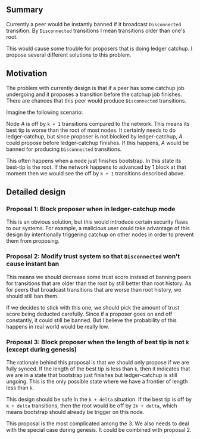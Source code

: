 ## Summary

Currently a peer would be instantly banned if it broadcast `Disconnected` transition.
By `Disconnected` transitions I mean transitions older than one's root.

This would cause some trouble for proposers that is doing ledger catchup. I propose several
different solutions to this problem.

## Motivation

The problem with currently design is that if a peer has some catchup job undergoing and
it proposes a transition before the catchup job finishes. There are chances that this peer
would produce `Disconnected` transitions.

Imagine the following scenario:

Node *A* is off by `k + 1` transitions compared to the network. This means its best tip is
worse than the root of most nodes. It certainly needs to do ledger-catchup, but since proposer
is not blocked by ledger-catchup, *A* could propose before ledger-catchup finishes. If this
happens, *A* would be banned for producing `Disconnected` transitions.

This often happens when a node just finishes bootstrap. In this state its best-tip is the root.
If the network happens to advanced by 1 block at that moment then we would see the off by `k + 1` transitions
described above.

## Detailed design
### Proposal 1: Block proposer when in ledger-catchup mode
This is an obvious solution, but this would introduce certain security flaws to our systems.
For example, a malicious user could take advantage of this design by intentionally triggering catchup on
other nodes in order to prevent them from proposing.

### Proposal 2: Modify trust system so that `Disconnected` won't cause instant ban
This means we should decrease some trust score instead of banning peers for transitions
that are older than the root by still better than root history. As for peers that broadcast
transitions that are worse than root history, we should still ban them.

If we decides to stick with this one, we should pick the amount of trust score being deducted
carefully. Since if a proposer goes on and off constantly, it could still be banned. But I believe the probability of
this happens in real world would be really low.

### Proposal 3: Block proposer when the length of best tip is not `k` (except during genesis)
The rationale behind this proposal is that we should only propose if we are fully synced.
If the length of the best tip is less than `k`, then it indicates that we are in a state that
bootstrap just finishes but ledger-catchup is still ungoing. This is the only possible state where
we have a frontier of length less than `k`.

This design should be safe in the `k + delta` situation. If the best tip is off by `k + delta` transitions,
then the root would be off by `2k + delta`, which means bootstrap should already be trigger on this node.

This proposal is the most complicated among the 3. We also needs to deal with the special case during genesis.
It could be combined with proposal 2.
